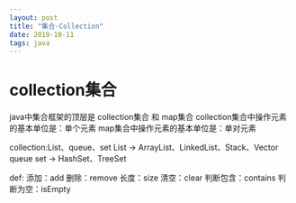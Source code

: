 ```yaml
---
layout: post
title: "集合-Collection"
date: 2019-10-11
tags: java
---
```


# collection集合

java中集合框架的顶层是 collection集合 和 map集合
collection集合中操作元素的基本单位是：单个元素
map集合中操作元素的基本单位是：单对元素

collection:List、queue、set
List  ->  ArrayList、LinkedList、Stack、Vector
queue
set  ->  HashSet、TreeSet

def:
        添加：add
        删除：remove
        长度：size
        清空：clear
        判断包含：contains
        判断为空：isEmpty

